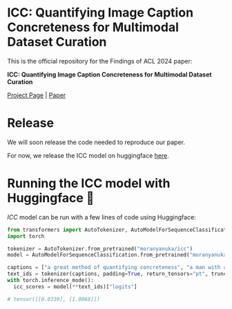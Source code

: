# ICC: Quantifying Image Caption Concreteness for Multimodal Dataset Curation
This is the official repository for the Findings of ACL 2024 paper:

**ICC: Quantifying Image Caption Concreteness for Multimodal Dataset Curation**

[Project Page](https://moranyanuka.github.io/icc/) | [Paper](https://arxiv.org/abs/2403.01306)
# Release
We will soon release the code needed to reproduce our paper. 

For now, we release the ICC model on huggingface [here](https://huggingface.co/moranyanuka/icc).

# Running the ICC model with Huggingface 🤗
*ICC* model can be run with a few lines of code using Huggingface:
```python
from transformers import AutoTokenizer, AutoModelForSequenceClassification
import torch

tokenizer = AutoTokenizer.from_pretrained("moranyanuka/icc")
model = AutoModelForSequenceClassification.from_pretrained("moranyanuka/icc").to("cuda")

captions = ["a great method of quantifying concreteness", "a man with a white shirt"]
text_ids = tokenizer(captions, padding=True, return_tensors="pt", truncation=True).to("cuda")
with torch.inference_mode():
  icc_scores = model(**text_ids)["logits"]

# tensor([[0.0339], [1.0068]])
```
